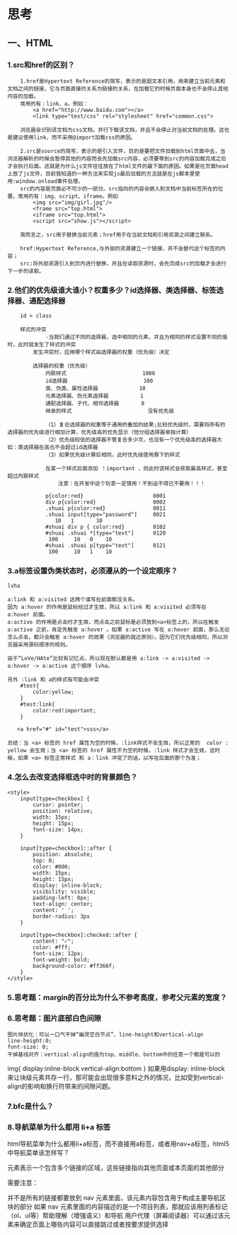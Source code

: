 # 思考
## 一、HTML
### 1.src和href的区别？
        1.href是Hypertext Reference的简写，表示的是超文本引用，用来建立当前元素和文档之间的链接，它与页面直接的关系为链接的关系，在加载它的时候页面本身也不会停止其他内容的加载。
        常用的有：link、a。例如：
            <a href="http://www.baidu.com"></a>
            <link type="text/css" rel="stylesheet" href="common.css">

        浏览器会识别该文档为css文档，并行下载该文档，并且不会停止对当前文档的处理。这也是建议使用link，而不采用@import加载css的原因。

        2.src是source的简写，表示的是引入文件，目的是要把文件加载到html页面中去，当浏览器解析的时候会暂停其他的内容而会先加载src内容，必须要等到src的内容加载完成之后才会执行后面。这就是为什么js文件往往放在了html文件的最下面的原因。如果是在页面head上放了js文件，目前我知道的一种方法来实现js最后加载的方法就是在js脚本里使用:window.onload事件处理。
        src的内容是页面必不可少的一部分。src指向的内容会嵌入到文档中当前标签所在的位置。常用的有：img、script、iframe。例如
            <img src="img/girl.jpg"/>
            <frame src="top.html">
            <iframe src="top.html">
            <script src="show.js"></script>

        简而言之，src用于替换当前元素；href用于在当前文档和引用资源之间建立联系。 

        href:Hypertext Reference,与外部的资源建立一个链接，并不会替代这个标签的内容；
        src:将外部资源引入到页内进行替换，并且在读取资源时，会先完成src的加载才会进行下一步的读取。

### 2.他们的优先级谁大谁小？权重多少？id选择器、类选择器、标签选择器、通配选择器
        id > class 

        样式的冲突
                -当我们通过不同的选择器，选中相同的元素，并且为相同的样式设置不同的值时，此时就发生了样式的冲突
            发生冲突时，应用哪个样式由选择器的权重（优先级）决定

            选择器的权重（优先级）
                内联样式                        1000
                id选择器                        100
                类、伪类、属性选择器             10
                元素选择器、伪元素选择器          1
                通配选择器、子代、相邻选择器       0
                继承的样式                        没有优先级 

                （1）复合选择器的权重等于通用的叠加的结果;比较优先级时，需要将所有的选择器的优先级进行相加计算，优先级高的优先显示（但分组选择器单独计算）
                （2）优先级较低的选择器不管复合多少次，也没有一个优先级高的选择器大  如：类选择器在高也不会超过id选择器
                （3）如果优先级计算后相同，此时优先级使用靠下的样式
            
                在某一个样式后面添加 ！important ，则此时该样式会获取最高样式，甚至超过内联样式
                    注意：在开发中这个玩意一定慎用！不到迫不得已不要用！！！
                                  
                p{color:red}                      0001
                div p{color:red}                  0002
                .shuai p{color:red}               0011
                .shuai input[type="password"]     0021
                   10   1       10
                #shuai div p { color:red}         0102
                #shuai .shuai *[type="text"]      0120
                 100     10   0    10
                #shuai .shuai p[type="text"]      0121
                 100     10   1    10

### 3.a标签设置伪类状态时，必须遵从的一个设定顺序？
    lvha

    a:link 和 a:visited 这两个谁写在前面都没关系。
    因为 a:hover 的作用是鼠标经过才生效，所以 a:link 和 a:visited 必须写在 a:hover 前面。
    a:active 的作用是点击时才生效，而点击之前鼠标是必须放到<a>标签上的，所以在触发 a:active 之前，肯定先触发 a:hover 。如果 a:active 写在 a:hover 前面，那么无论怎么点击，都只会触发 a:hover 的效果（浏览器的就近原则）。因为它们优先级相同，所以浏览器采用源码顺序的规则。

    由于“LoVe/HAte”比较有记忆点，所以现在默认都是用 a:link -> a:visited -> a:hover -> a:active 这个顺序 lvha。

    另外 :link 和 a的样式有可能会冲突
		#test{
			color:yellow;
		}
		#test:link{
			color:red!important;
		}
	
       <a href="#" id="test">sss</a>

    总结：当 <a> 标签的 href 属性为空的时候，:link样式不会生效，所以正常的  color : yellow 会生效；当 <a> 标签的 href 属性不为空的时候，:link 样式才会生效，这时候，如果 <a> 标签正常样式 和 a：link 冲突了的话，以写在后面的那个为准；


### 4.怎么去改变选择框选中时的背景颜色？
    
    <style>
        input[type=checkbox] {
            cursor: pointer;
            position: relative;
            width: 15px;
            height: 15px;
            font-size: 14px;
        }
 
        input[type=checkbox]::after {
            position: absolute;
            top: 0;
            color: #000;
            width: 15px;
            height: 15px;
            display: inline-block;
            visibility: visible;
            padding-left: 0px;
            text-align: center;
            content: ' ';
            border-radius: 3px
        }
 
        input[type=checkbox]:checked::after {
            content: "✓";
            color: #fff;
            font-size: 12px;
            font-weight: bold;
            background-color: #ff366f;
        }
    </style>

 ### 5.思考题：margin的百分比为什么不参考高度，参考父元素的宽度？

 ### 6.思考题：图片底部白色间隙

    图片块状化：可以一口气干掉“幽灵空白节点”、line-height和vertical-align
    line-height:0;
    font-size: 0;
    干掉基线对齐：vertical-align的值为top、middle、bottom中的任意一个都是可以的



 img{
     display:inline-block
        vertical-align:bottom
 } 
 如果用display: inline-block来让块级元素共存一行，那可能会出现很多意料之外的情况，比如受到vertical-align的影响和换行符带来的间隙问题。

 ### 7.bfc是什么？
 ### 8.导航菜单为什么都用 li+a 标签

html导航菜单为什么都用li+a标签，而不直接用a标签，或者用nav+a标签，html5中导航菜单该怎样写？

<nav> 元素表示一个包含多个链接的区域，这些链接指向其他页面或本页面的其他部分

需要注意：

并不是所有的链接都要放到 nav 元素里面，该元素内容包含用于构成主要导航区块的部分
如果 nav 元素里面的内容描述的是一个项目列表，那就应该用列表标记（ol、ul等）帮助理解（增强语义）和导航
用户代理（屏幕阅读器）可以通过该元素来确定页面上哪些内容可以直接跳过或者按要求提供选择